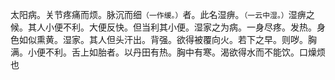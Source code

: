 太阳病。关节疼痛而烦。脉沉而细`（一作缓。）`者。此名湿痹。`（一云中湿。）`湿痹之候。其人小便不利。大便反快。但当利其小便。湿家之为病。一身尽疼。发热。身色如似熏黄。湿家。其人但头汗出。背强。欲得被覆向火。若下之早。则哕。胸满。小便不利。舌上如胎者。以丹田有热。胸中有寒。渴欲得水而不能饮。口燥烦也